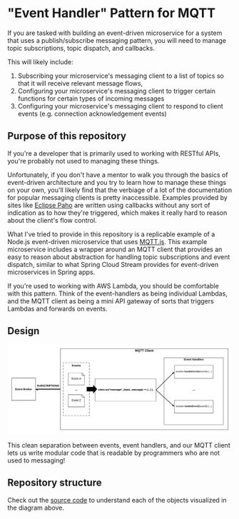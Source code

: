 # "Event Handler" Pattern for MQTT

If you are tasked with building an event-driven microservice for a system that uses a publish/subscribe messaging pattern, you will need to manage topic subscriptions, topic dispatch, and callbacks.

This will likely include:

1. Subscribing your microservice's messaging client to a list of topics so that it will receive relevant message flows,
2. Configuring your microservice's messaging client to trigger certain functions for certain types of incoming messages
3. Configuring your microservice's messaging client to respond to client events (e.g. connection acknowledgement events)

## Purpose of this repository

If you're a developer that is primarily used to working with RESTful APIs, you're probably not used to managing these things.

Unfortunately, if you don't have a mentor to walk you through the basics of event-driven architecture and you try to learn how to manage these things on your own, you'll likely find that the verbiage of a lot of the documentation for popular messaging clients is pretty inaccessible. Examples provided by sites like [Eclipse Paho](https://www.eclipse.org/paho/clients/js/) are written using callbacks without any sort of indication as to how they're triggered, which makes it really hard to reason about the client's flow control.

What I've tried to provide in this repository is a replicable example of a Node.js event-driven microservice that uses [MQTT.js](https://github.com/mqttjs/MQTT.js). This example microservice includes a wrapper around an MQTT client that provides an easy to reason about abstraction for handling topic subscriptions and event dispatch, similar to what Spring Cloud Stream provides for event-driven microservices in Spring apps.

If you're used to working with AWS Lambda, you should be comfortable with this pattern. Think of the event-handlers as being individual Lambdas, and the MQTT client as being a mini API gateway of sorts that triggers Lambdas and forwards on events.

## Design

![Design](docs/mqtt-client-blog-post.png "Design")

This clean separation between events, event handlers, and our MQTT client lets us write modular code that is readable by programmers who are not used to messaging!

## Repository structure

Check out the [source code](src/) to understand each of the objects visualized in the diagram above.
